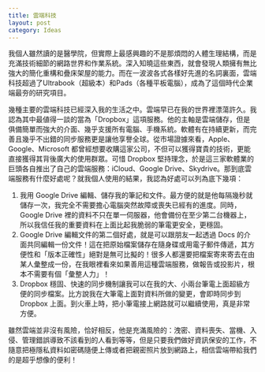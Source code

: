 ```yaml
---
title: 雲端科技
layout: post
category: Ideas
---
```

我個人雖然讀的是醫學院，但實際上最感興趣的不是那煩悶的人體生理結構，而是充滿技術細節的網路世界和作業系統。深入知曉這些東西，就會發現人類擁有無比強大的簡化重構和疊床架屋的能力。而在一波波各式各樣好先進的名詞裏面，雲端科技超過了Ultrabook（超級本）和Pads（各種平板電腦），成為了這個時代企業端最夯的研究項目。

幾種主要的雲端科技已經深入我的生活之中。雲端早已在我的世界裡漂蕩許久。我認為其中最値得一談的當為「Dropbox」這項服務。他的主軸是雲端儲存，但是俱備簡單而強大的介面、幾乎支援所有電腦、手機系統。軟體有在持續更新，而完善且幾乎不出錯的同步服務更是讓他享譽全球。從市場證據來看，Apple、Google、Microsoft 都曾經想要收購這家公司，不但可以獲得寶貴的技術，更能直接獲得其背後廣大的使用群眾。可惜 Dropbox 堅持理念，於是這三家軟體業的巨頭各自推出了自己的雲端服務：iCloud、Google Drive、Skydrive。那到底雲端服務有什麼好處呢？就我個人使用的結果，我認為好處可以列為底下幾項：

1. 我用 Google Drive 編輯、儲存我的筆記和文件。最方便的就是他每隔幾秒就儲存一次，我完全不需要擔心電腦突然故障或喪失已經有的進度。同時，Google Drive 裡的資料不只在單一伺服器，他會備份在至少第二台機器上，所以我信任我的重要資料在上面比起我脆弱的筆電更安全，更穩固。
2. Google Drive 編輯文件的第二個好處，就是可以跟朋友一起透過 Docs 的介面共同編輯一份文件！這在把原始檔案儲存在隨身碟或用電子郵件傳遞，其方便性和「版本正確性」絕對是無可比擬的！很多人都還要把檔案寄來寄去在由某人彙整成一份，在我眼裡看來如果善用這種雲端服務，做報告或投影片，根本不需要有個「彙整人力」！
3. Dropbox 穩固、快速的同步機制讓我可以在我的大、小兩台筆電上面超級方便的同步檔案。比方說我在大筆電上面對資料所做的變更，會即時同步到 Dropbox 上面。到火車上時，把小筆電接上網路就可以繼續使用，真是非常方便。

雖然雲端並非沒有風險，恰好相反，他是充滿風險的：洩密、資料喪失、當機、入侵、管理錯誤導致不該看到的人看到等等，但是只要我們做好資訊保安的工作，不隨意把極隱私資料如密碼隨便上傳或者把親密照片放到網路上，相信雲端帶給我們的是超乎想像的便利！





